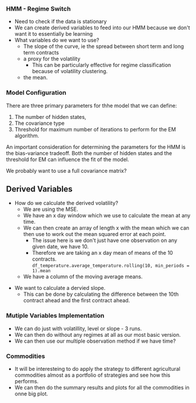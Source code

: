 ### HMM - Regime Switch
- Need to check if the data is stationary
- We can create derived variables to feed into our HMM because we don't want it to essentially be learning
- What variables do we want to use?
	- The slope of the curve, ie the spread between short term and long term contracts
	- a proxy for the volatility
		- This can be particularly effective for regime classification because of volatility clustering. 
	- the mean. 

### Model Configuration

There are three primary parameters for thhe model that we can define: 
 1. The number of hidden states,
 2. The covariance type
 3. Threshold for maximum number of iterations to perform for the EM algorithm.

An important consideration for determining the parameters for the HMM is the bias-variance tradeoff.  Both the number of hidden states and the threshold for EM can influence the fit of the model.  

We probably want to use a full covariance matrix?  

## Derived Variables 
- How do we calculate the derived volatility? 
	- We are using the MSE. 
	- We have an x day window which we use to calculate the mean at any time.  
	- We can then create an array of length x with the mean which we can then use to work out the mean squared error at each point. 
		- The issue here is we don't just have one observation on any given date, we have 10.  
		- Therefore we are taking an x day mean of means of the 10 contracts.  
		`df_temperature.average_temperature.rolling(10, min_periods = 1).mean`
	* We have a column of the moving average means.
* We want to calculate a dervied slope.  
	* This can be done by calculating the difference between the 10th contract ahead and the first contract ahead.  

### Mutiple Variables Implementation
- We can do just with volatillity, level or slope - 3 runs. 
- We can then do without any regimes at all as our most basic version.
- We can then use our multiple observation method if we have time? 


### Commodities
- It will be interesteing to do apply the strategy to different agricultural commodities almost as a portfolio of strategies and see how this performs.
- We can then do the summary results and plots for all the commodities in onne big plot.  